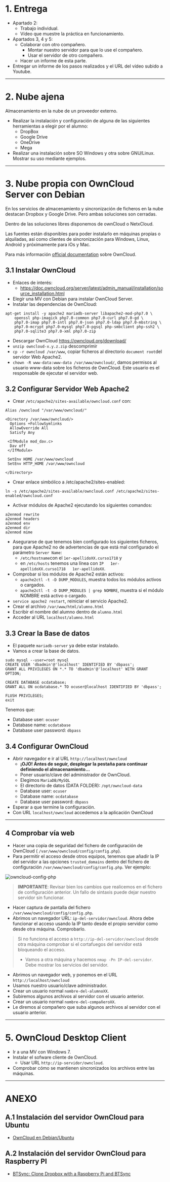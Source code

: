 
# 1. Entrega

* Apartado 2:
    * Trabajo individual.
    * Vídeo que muestre la práctica en funcionamiento.
* Apartados 3, 4 y 5:
    * Colaborar con otro compañero.
        * Montar nuestro servidor para que lo use el compañero.
        * Usar el servidor de otro compañero.
    * Hacer un informe de esta parte.
* Entregar un informe de los pasos realizados y el URL del vídeo subido a Youtube.

---

# 2. Nube ajena

Almacenamiento en la nube de un proveedor externo.

* Realizar la instalación y configuración de alguna de las siguientes herramientas a elegir por el alumno:
    * DropBox
    * Google Drive
    * OneDrive
    * Mega
* Realizar una instalación sobre SO Windows y otra sobre GNU/Linux. Mostrar su uso mediante ejemplos.

---

# 3. Nube propia con OwnCloud Server con Debian

En los servicios de almacenamiento y sincronización de ficheros en la nube destacan Dropbox y Google Drive.
Pero ambas soluciones son cerradas.

Dentro de las soluciones libres disponemos de ownCloud o NetxCloud.

Las fuentes están disponibles para poder instalarlo en máquinas propias o alquiladas,
así como clientes de sincronización para Windows, Linux, Android y próximamente para iOs y Mac.

Para más información [official documentation](https://doc.owncloud.org/) sobre OwnCloud.

## 3.1 Instalar OwnCloud

* Enlaces de interés:
    * https://doc.owncloud.org/server/latest/admin_manual/installation/source_installation.html
* Elegir una MV con Debian para instalar OwnCloud Server.
* Instalar las dependencias de OwnCloud:
```
apt-get install -y apache2 mariadb-server libapache2-mod-php7.0 \
    openssl php-imagick php7.0-common php7.0-curl php7.0-gd \
    php7.0-imap php7.0-intl php7.0-json php7.0-ldap php7.0-mbstring \
    php7.0-mcrypt php7.0-mysql php7.0-pgsql php-smbclient php-ssh2 \
    php7.0-sqlite3 php7.0-xml php7.0-zip
```
* Descargar OwnCloud https://owncloud.org/download/
* `unzip owncloud-x.y.z.zip` descomprimir
* `cp -r owncloud /var/www`, copiar ficheros al directorio `document root`del servidor Web Apache2.
* `chown -R www-data:www-data /var/www/owncloud/`, damos permisos al usuario www-data sobre los ficheros de OwnCloud.
Este usuario es el responsable de ejecutar el servidor web.

## 3.2 Configurar Servidor Web Apache2

* Crear `/etc/apache2/sites-available/owncloud.conf` con:
```
Alias /owncloud "/var/www/owncloud/"

<Directory /var/www/owncloud/>
  Options +FollowSymlinks
  AllowOverride All
  Satisfy Any

 <IfModule mod_dav.c>
  Dav off
 </IfModule>

 SetEnv HOME /var/www/owncloud
 SetEnv HTTP_HOME /var/www/owncloud

</Directory>
```
* Crear enlace simbólico a /etc/apache2/sites-enabled:
```
ln -s /etc/apache2/sites-available/owncloud.conf /etc/apache2/sites-enabled/owncloud.conf
```
* Activar módulos de Apache2 ejecutando los siguientes comandos:
```
a2enmod rewrite
a2enmod headers
a2enmod env
a2enmod dir
a2enmod mime
```
* Asegurarse de que tenemos bien configurado los siguientes ficheros, para que Apache2 no de advertencias 
de que está mal configurado el parámetro `Server Name`:
    * `/etc/hostname`con el `1er-apellidoXX.curso1718` y
    * en `/etc/hosts` tenemos una línea con `IP   1er-apellidoXX.curso1718   1er-apellidoXX`.     
* Comprobar si los módulos de Apache2 están activos:
    * `apache2ctl -t -D DUMP_MODULES`, muestra todos los módulos activos o cargados.
    * `apache2ctl -t -D DUMP_MODULES | grep NOMBRE`, muestra si el módulo NOMBRE está activo o cargado. 
* `service apache2 restart`, reiniciar el servicio Apache2.
* Crear el archivo `/var/www/html/alumno.html`
* Escribir el nombre del alumno dentro de `alumno.html`
* Acceder al URL `localhost/alumno.html`

## 3.3 Crear la Base de datos

* El paquete `mariadb-server` ya debe estar instalado.
* Vamos a crear la base de datos.
```
sudo mysql --user=root mysql
CREATE USER 'dbadmin'@'localhost' IDENTIFIED BY 'dbpass';
GRANT ALL PRIVILEGES ON *.* TO 'dbadmin'@'localhost' WITH GRANT OPTION;

CREATE DATABASE ocdatabase;
GRANT ALL ON ocdatabase.* TO ocuser@localhost IDENTIFIED BY 'dbpass';

FLUSH PRIVILEGES;
exit
```

Tenemos que:
* Database user: `ocuser`
* Database name: `ocdatabase`
* Database user password: `dbpass`

## 3.4 Configurar OwnCloud

* Abrir navegador e ir al URL  `http://localhost/owncloud`
    * **¡OJO! Antes de seguir, desplegar la pestaña para continuar definiendo el almacenamiento...**
    * Poner usuario/clave del administrador de OwnCloud.
    * Elegimos `MariaDB/MySQL`
    * El directorio de datos (DATA FOLDER): `/opt/owncloud-data`
    * Database user: `ocuser`
    * Database name: `ocdatabase`
    * Database user password: `dbpass`
* Esperar a que termine la configuración.
* Con URL `localhost/owncloud` accedemos a la aplicación OwnCloud

---

## 4 Comprobar vía web

* Hacer una copia de seguridad del fichero de configuración de OwnCloud ( `/var/www/owncloud/config/config.php`).
* Para permitir el acceso desde otros equipos, tenemos que añadir la IP del servidor a las opciones
`trusted_domains` dentro del fichero de configuración `/var/www/owncloud/config/config.php`. Ver ejemplo:

![owncloud-config-php](./files/owncloud-config-php.png)

> **IMPORTANTE**: Revisar bien los cambios que realicemos en el fichero de configuración anterior. Un fallo de sintaxis puede dejar nuestro servidor sin funcionar.

* Hacer captura de pantalla del fichero `/var/www/owncloud/config/config.php`.
* Abrimos un navegador URL: `ip-del-servidor/owncloud`. Ahora debe funcionar el acceso usando la IP tanto desde el propio servidor como desde otra máquina. Comprobarlo.

> Si no funciona el acceso a `http://ip-del-servidor/owncloud` desde otra máquina comprobar si el cortafuegos del servidor está bloqueando el acceso.
> * Vamos a otra máquina y hacemos `nmap -Pn IP-del-servidor`. Debe mostrar los servicios del servidor.

* Abrimos un navegador web, y ponemos en el URL `http://localhost/owncloud`
* Usamos nuestro usuario/clave administrador.
* Crear un usuario normal `nombre-del-alumnoXX`.
* Subiremos algunos archivos al servidor con el usuario anterior.
* Crear un usuario normal `nombre-del-compañeroXX`.
* Le diremos al compañero que suba algunos archivos al servidor con el usuario anterior.

---

# 5. OwnCloud Desktop Client

* Ir a una MV con Windows 7.
* Instalar el sofware cliente de OwnCloud.
   * Usar URL `http://ip-servidor/owncloud`.
* Comprobar cómo se mantienen sincronizados los archivos entre las máquinas.

---

# ANEXO

## A.1 Instalación del servidor OwnCloud para Ubuntu

* [OwnCloud en Debian/Ubuntu](http://hipertextual.com/archivo/2014/10/owncloud/)

## A.2 Instalación del servidor OwnCloud para Raspberry PI

* [BTSync: Clone Dropbox with a Raspberry Pi and BTSync](http://reustle.io/blog/btsync-pi)
